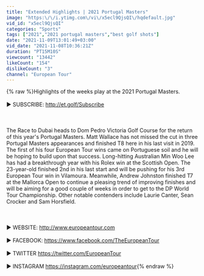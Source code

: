```yaml
---
title: "Extended Highlights | 2021 Portugal Masters"
image: "https:\/\/i.ytimg.com\/vi\/x5ecl9QjsQI\/hqdefault.jpg"
vid_id: "x5ecl9QjsQI"
categories: "Sports"
tags: ["2021","2021 portugal masters","best golf shots"]
date: "2021-11-09T13:01:49+03:00"
vid_date: "2021-11-08T10:36:21Z"
duration: "PT15M10S"
viewcount: "13442"
likeCount: "154"
dislikeCount: "3"
channel: "European Tour"
---
```

{% raw %}Highlights of the weeks play at the 2021 Portugal Masters.<br /><br />► SUBSCRIBE: <a rel="nofollow" target="blank" href="http://et.golf/Subscribe">http://et.golf/Subscribe</a> <br /><br /><br /><br />The Race to Dubai heads to Dom Pedro Victoria Golf Course for the return of this year's Portugal Masters. Matt Wallace has not missed the cut in three Portugal Masters appearances and finished T8 here in his last visit in 2019. The first of his four European Tour wins came on Portuguese soil and he will be hoping to build upon that success. Long-hitting Australian Min Woo Lee has had a breakthrough year with his Rolex win at the Scottish Open. The 23-year-old finished 2nd in his last start and will be pushing for his 3rd European Tour win in Vilamoura. Meanwhile, Andrew Johnston finished T7 at the Mallorca Open to continue a pleasing trend of improving finishes and will be aiming for a good couple of weeks in order to get to the DP World Tour Championship. Other notable contenders include Laurie Canter, Sean Crocker and Sam Horsfield.<br /><br /><br /><br />► WEBSITE: <a rel="nofollow" target="blank" href="http://www.europeantour.com">http://www.europeantour.com</a><br /><br />► FACEBOOK: <a rel="nofollow" target="blank" href="https://www.facebook.com/TheEuropeanTour">https://www.facebook.com/TheEuropeanTour</a> <br /><br />► TWITTER <a rel="nofollow" target="blank" href="https://twitter.com/EuropeanTour">https://twitter.com/EuropeanTour</a> <br /><br />► INSTAGRAM <a rel="nofollow" target="blank" href="https://instagram.com/europeantour">https://instagram.com/europeantour</a>{% endraw %}
